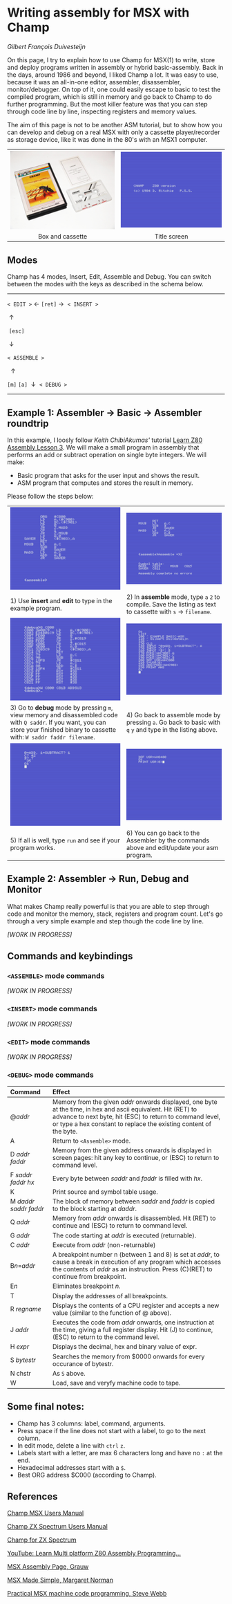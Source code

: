 # Writing assembly for MSX with Champ

*Gilbert François Duivesteijn*



On this page, I try to explain how to use Champ for MSX(1) to write, store and deploy programs written in assembly or hybrid basic-assembly. Back in the days, around 1986 and beyond, I liked Champ a lot. It was easy to use, because it was an all-in-one editor, assembler, disassembler, monitor/debugger. On top of it, one could easily escape to basic to test the compiled program, which is still in memory and go back to Champ to do further programming. But the most killer feature was that you can step through code line by line, inspecting registers and memory values.

The aim of this page is not to be another ASM tutorial, but to show how you can develop and debug on a real MSX with only a cassette player/recorder as storage device, like it was done in the 80's with an MSX1 computer.

|                                   |                                     |
| :-------------------------------: | :---------------------------------: |
| ![](./assets/images/champ000.jpg) | ![](./assets/images/champtitle.png) |
|         Box and cassette          |            Title screen             |

## Modes

Champ has 4 modes, Insert, Edit, Assemble and Debug. You can switch between the modes with the keys as described in the schema below.


---

 `< EDIT >`   &larr; `[ret]` &rarr;   `< INSERT >`

​          &uarr;

​     `[esc]`

​          &darr;

`< ASSEMBLE >`

                &uarr;

   `[m]`   `[a]`
 ​     &darr; 
   `< DEBUG >`

---
## Example 1: Assembler -> Basic -> Assembler roundtrip

 In this example, I loosly follow *Keith ChibiAkumas'* tutorial [Learn Z80 Assembly Lesson 3](https://www.youtube.com/watch?v=zPXmvoZz9Nk&list=PLp_QNRIYljFq-9nFiAUiAkRzAXfcZTBR_&index=3). We will make a small program in assembly that performs an add or subtract operation on single byte integers. We will make:

- Basic program that asks for the user input and shows the result.
- ASM program that computes and stores the result in memory.

 Please follow the steps below:

|                                                              |                                                              |
| ------------------------------------------------------------ | ------------------------------------------------------------ |
| ![](./assets/images/champ001.png)                            | ![](./assets/images/champ002.png)                            |
| 1) Use **insert** and **edit** to type in the example program. | 2) In **assemble** mode, type `a` `2` to compile. Save the listing as text to cassette with `s` -> `filename`. |
| ![](./assets/images/champ004.png)                            | ![](./assets/images/champ005.png)                            |
| 3) Go to **debug** mode by pressing `m`, view memory and disassembled code with `Q saddr`. If you want, you can store your finished binary to cassette with: `W saddr faddr filename`. | 4) Go back to assemble mode by pressing `a`. Go back to basic with `q` `y` and type in the listing above. |
| ![](./assets/images/champ006.png)                            | ![](./assets/images/champ007.png)                            |
| 5) If all is well, type `run` and see if your program works. | 6) You can go back to the Assembler by the commands above and edit/update your asm program. |

## Example 2: Assembler -> Run, Debug and Monitor

What makes Champ really powerful is that you are able to step through code and monitor the memory, stack, registers and program count. Let's go through a very simple example and step though the code line by line. 


*[WORK IN PROGRESS]*



## Commands and keybindings

### `<ASSEMBLE>` mode commands

*[WORK IN PROGRESS]*

### `<INSERT>` mode commands

*[WORK IN PROGRESS]*

### `<EDIT>` mode commands

*[WORK IN PROGRESS]*

### `<DEBUG>` mode commands




| Command | Effect |
| :----- | :----- |
| @*addr* | Memory from the given *addr* onwards displayed, one byte at the time, in hex and ascii equivalent. Hit (RET) to advance to next byte, hit (ESC) to return to command level, or type a hex constant to replace the existing content of the byte. |
| A | Return to `<Assemble>` mode. |
| D *addr* *faddr* | Memory from the given address onwards is displayed in screen pages: hit any key to continue, or (ESC) to return to command level. |
| F *saddr* *faddr* *hx* | Every byte between *saddr* and *faddr* is filled with *hx*. |
| K | Print source and symbol table usage. |
| M *daddr* *saddr* *faddr* | The block of memory between *saddr* and *faddr* is copied to the block starting at *daddr*. |
| Q *addr* | Memory from *addr* onwards is disassembled. Hit (RET) to continue and (ESC) to return to command level. |
| G *addr* | The code starting at *addr* is executed (returnable). |
| C *addr* | Execute from *addr* (non-returnable) |
| B*n*=*addr* | A breakpoint number n (between 1 and 8) is set at *addr*, to cause a break in execution of any program which accesses the contents of *addr* as an instruction. Press (C)(RET) to continue from breakpoint. |
| E*n* | Eliminates breakpoint *n*. |
| T | Display the addresses of all breakpoints. |
| R *regname* | Displays the contents of a CPU register and accepts a new value (similar to the function of @ above). |
| J *addr* | Executes the code from *addr* onwards, one instruction at the time, giving a full register display. Hit (J) to continue, (ESC) to return to the command level. |
| H *expr* | Displays the decimal, hex and binary value of expr. |
| S *bytestr* | Searches the memory from $0000 onwards for every occurance of bytestr. |
| N chstr | As `S` above. |
| W | Load, save and veryfy machine code to tape. |




## Some final notes:

- Champ has 3 columns: label, command, arguments.
- Press space if the line does not start with a label, to go to the next column.
- In edit mode, delete a line with `ctrl` `z`.
- Labels start with a letter, are max 6 characters long and have no `:` at the end.
- Hexadecimal addresses start with a `$`.
- Best ORG address $C000 (according to Champ).





## References

[Champ MSX Users Manual](./assets/doc/champ.pdf)

[Champ ZX Spectrum Users Manual](./assets/doc/champ_zxspectrum.pdf)

[Champ for ZX Spectrum](https://spectrumcomputing.co.uk/entry/8012/ZX-Spectrum/Champ)

[YouTube: Learn Multi platform Z80 Assembly Programming... ](https://www.youtube.com/watch?v=LpQCEwk2U9w&list=PLp_QNRIYljFq-9nFiAUiAkRzAXfcZTBR_)

[MSX Assembly Page, Grauw](http://map.grauw.nl)

[MSX Made Simple, Margaret Norman](https://www.elsevier.com/books/msx-made-simple/norman/978-0-434-98406-0)

[Practical MSX machine code programming, Steve Webb](https://archive.org/details/practical_msx_machine_code_programming_steve_webb)

